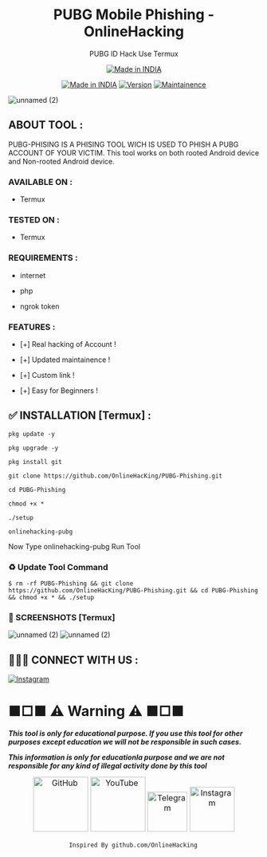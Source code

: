 <h1 align="center">PUBG Mobile Phishing - OnlineHacking</h1>
<p align="center">
  PUBG ID Hack Use Termux
</p>
<p align="center">
<a href="https://www.onlinehacking.xyz/2021/03/PUBG-Mobile-ID-Hack.html"><img title="Made in INDIA" src="https://img.shields.io/badge/MADE%20IN-INDIA-SCRIPT?colorA=%23ff8100&colorB=%23017e40&colorC=%23ff0000&style=for-the-badge"></a>
</p>

</p>
<p align="center">
<a href="https://www.onlinehacking.xyz/2021/03/PUBG-Mobile-ID-Hack.html"><img title="Made in INDIA" src="https://img.shields.io/badge/Tool-PUBG_PHISHING-green.svg"></a>
<a href="https://www.onlinehacking.xyz/2021/03/PUBG-Mobile-ID-Hack.html"><img title="Version" src="https://img.shields.io/badge/Version-2.0-green.svg?style=flat-square"></a>
<a href="https://www.onlinehacking.xyz/2021/03/PUBG-Mobile-ID-Hack.html"><img title="Maintainence" src="https://img.shields.io/badge/Maintained%3F-yes-green.svg"></a>
</p>

<p align="center">

![unnamed (2)](https://1.bp.blogspot.com/-_PpGY-YxDW8/YD3OSDOE-PI/AAAAAAAAFQ8/Wqro4aRUMAAPid8GiQjD0XLx12IQbdnsgCLcBGAsYHQ/s1280/500034600110_255557.jpg)

</p>


## ABOUT TOOL :

PUBG-PHISING IS A PHISING TOOL WICH IS USED TO PHISH A PUBG ACCOUNT OF YOUR VICTIM. This tool works on both rooted Android device and Non-rooted Android device.

### AVAILABLE ON :

* Termux

### TESTED ON :

* Termux

### REQUIREMENTS :

* internet

* php

* ngrok token

### FEATURES :

* [+] Real hacking of Account !

* [+] Updated maintainence !

* [+] Custom link !

* [+] Easy for Beginners !

## ✅ INSTALLATION [Termux] :
```
pkg update -y
```
```
pkg upgrade -y
```
```
pkg install git 
```
```
git clone https://github.com/OnlineHacKing/PUBG-Phishing.git
```
```
cd PUBG-Phishing
```
```
chmod +x *
```
```
./setup
```
```
onlinehacking-pubg
```
Now Type onlinehacking-pubg Run Tool

### ♻ Update Tool Command 
```
$ rm -rf PUBG-Phishing && git clone https://github.com/OnlineHacKing/PUBG-Phishing.git && cd PUBG-Phishing && chmod +x * && ./setup 
```


### 📸 SCREENSHOTS [Termux]

<p align="center">

![unnamed (2)](https://1.bp.blogspot.com/-1duV0a_FaK0/YD3fmEdRx_I/AAAAAAAAFRI/bxRkb0NxhzIuWgIlyBy960yMRBUuifNrgCPcBGAYYCw/s1627/Screenshot_20210302-105125202%257E2.jpg)
![unnamed (2)](https://1.bp.blogspot.com/-xUFqrnUJzUQ/YEX4em2GlDI/AAAAAAAAFRo/QFZF5cW28MsxAN6Iiu3SaANbsHeqC_bCQCLcBGAsYHQ/s1229/PicsArt_03-08-03.36.41.jpg)

</p>

## 👨🏻‍💻 CONNECT WITH US :

[![Instagram](https://img.shields.io/badge/INSTAGRAM-FOLLOW-red?style=for-the-badge&logo=instagram)](https://instagram.com/suman333mondal_?igshid=175v9uifresgr)



# ■□■ ⚠ Warning ⚠ ■□■

***This tool is only for educational purpose. If you use this tool for other purposes except education we will not be responsible in such cases.***

***This information is only for educationla purpose and we are not responsible for any kind of illegal activity done by this tool***


<p style="box-sizing: border-box; color: #24292e; font-family: -apple-system, BlinkMacSystemFont, &quot;Segoe UI&quot;, Helvetica, Arial, sans-serif, &quot;Apple Color Emoji&quot;, &quot;Segoe UI Emoji&quot;; font-size: 16px; margin-bottom: 16px; margin-top: 0px; text-align: center;"><a href="https://github.com/OnlineHacking/" style="background-color: initial; box-sizing: border-box; text-decoration-line: none;"><img alt="GitHub" height="110" src="https://user-images.githubusercontent.com/64035221/96459220-834c7e00-123f-11eb-8417-534058a7ba62.png" style="background-color: var(--color-bg-primary); border-style: none; box-sizing: initial; max-width: 100%;" width="110" />&nbsp;</a><a href="https://www.youtube.com/onlinehacking" rel="nofollow" style="background-color: initial; box-sizing: border-box; text-decoration-line: none;"><img alt="YouTube" height="110" src="https://user-images.githubusercontent.com/64035221/96456596-4f238e00-123c-11eb-821e-85e9aaa3faec.png" style="background-color: var(--color-bg-primary); border-style: none; box-sizing: initial; max-width: 100%;" width="110" />&nbsp;</a><a href="https://t.me/Onlinehacking" rel="nofollow" style="background-color: initial; box-sizing: border-box; text-decoration-line: none;"><img alt="Telegram" height="80" src="https://user-images.githubusercontent.com/64035221/96461243-c576bf00-1241-11eb-8fdf-139b4859bfb0.png" style="background-color: var(--color-bg-primary); border-style: none; box-sizing: initial; max-width: 100%;" width="80" />&nbsp;</a><a href="https://www.instagram.com/suman333mondal_/" rel="nofollow" style="background-color: initial; box-sizing: border-box; text-decoration-line: none;"><img alt="Instagram" height="90" src="https://user-images.githubusercontent.com/64035221/96461629-3d44e980-1242-11eb-8691-46dd14355085.png" style="background-color: var(--color-bg-primary); border-style: none; box-sizing: initial; max-width: 100%;" width="90" /></a></p>



                     Inspired By github.com/OnlineHacking
